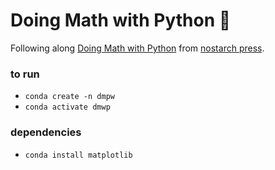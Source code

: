 # Doing Math with Python 🧮

Following along [Doing Math with Python](https://doingmathwithpython.github.io/pages/about.html) from [nostarch press](https://nostarch.com/doingmathwithpython).

### to run

- `conda create -n dmpw`
- `conda activate dmwp`

### dependencies

- `conda install matplotlib`
